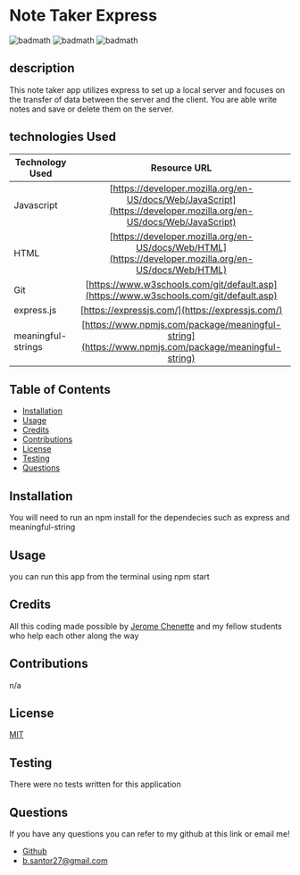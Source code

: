 # Note Taker Express
![badmath](https://img.shields.io/badge/license-MIT-blue)
![badmath](https://img.shields.io/badge/Built%20With-express-yellow)
![badmath](https://img.shields.io/badge/Built%20With-JavaScript-brightgreen)
## description
This note taker app utilizes express to set up a local server and focuses on the transfer of data between the server and the client. You are able write notes and save or delete them on the server.
## technologies Used

| Technology Used         | Resource URL           | 
| ------------- |:-------------:| 
| Javascript    | [https://developer.mozilla.org/en-US/docs/Web/JavaScript](https://developer.mozilla.org/en-US/docs/Web/JavaScript) | 
| HTML    | [https://developer.mozilla.org/en-US/docs/Web/HTML](https://developer.mozilla.org/en-US/docs/Web/HTML) |   
| Git | [https://www.w3schools.com/git/default.asp](https://www.w3schools.com/git/default.asp)     |
| express.js | [https://expressjs.com/](https://expressjs.com/)     |
| meaningful-strings | [https://www.npmjs.com/package/meaningful-string](https://www.npmjs.com/package/meaningful-string)     |

## Table of Contents 
 * [Installation](#installation)
* [Usage](#usage)
* [Credits](#credits)
* [Contributions](#contribution)
* [License](#license)
* [Testing](#Testing)
* [Questions](#questions)

## Installation 
 You will need to run an npm install for the dependecies such as express and meaningful-string
## Usage 
 you can run this app from the terminal using npm start
## Credits 
 All this coding made possible by [Jerome Chenette](https://github.com/jeromechenette) and my fellow students who help each other along the way
## Contributions 
 n/a
## License 
 [MIT](./LICENSE)
## Testing 
 There were no tests written for this application
## Questions 
 If you have any questions you can refer to my github at this link or email me! 
 * [Github](github.com/BrettSantor) 
* b.santor27@gmail.com